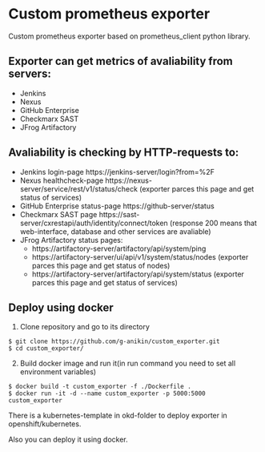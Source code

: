 # Custom prometheus exporter
Custom prometheus exporter based on prometheus_client python library.

## Exporter can get metrics of avaliability from servers:
* Jenkins
* Nexus
* GitHub Enterprise
* Checkmarx SAST
* JFrog Artifactory

## Avaliability is checking by HTTP-requests to:
* Jenkins login-page https://jenkins-server/login?from=%2F
* Nexus healthcheck-page https://nexus-server/service/rest/v1/status/check (exporter parces this page and get status of services)
* GitHub Enterprise status-page https://github-server/status
* Checkmarx SAST page https://sast-server/cxrestapi/auth/identity/connect/token (response 200 means that web-interface, database and other services are avaliable)
* JFrog Artifactory status pages: 
    * https://artifactory-server/artifactory/api/system/ping
    * https://artifactory-server/ui/api/v1/system/status/nodes (exporter parces this page and get status of nodes)
    * https://artifactory-server/artifactory/api/system/status (exporter parces this page and get status of services)

## Deploy using docker
1. Clone repository and go to its directory
```
$ git clone https://github.com/g-anikin/custom_exporter.git
$ cd custom_exporter/
```
2. Build docker image and run it(in run command you need to set all environment variables)
```
$ docker build -t custom_exporter -f ./Dockerfile .
$ docker run -it -d --name custom_exporter -p 5000:5000 custom_exporter
```
There is a kubernetes-template in okd-folder to deploy exporter in openshift/kubernetes.

Also you can deploy it using docker. 
